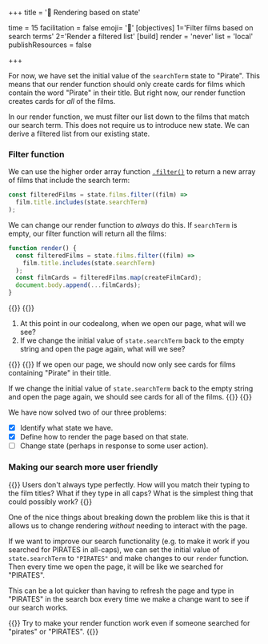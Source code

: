 +++
title = '🎱 Rendering based on state'

time = 15
facilitation = false
emoji= '🧩'
[objectives]
    1='Filter films based on search terms'
    2='Render a filtered list'
[build]
  render = 'never'
  list = 'local'
  publishResources = false

+++

For now, we have set the initial value of the `searchTerm` state to "Pirate". This means that our render function should only create cards for films which contain the word "Pirate" in their title. But right now, our render function creates cards for _all_ of the films.

In our render function, we must filter our list down to the films that match our search term. This does not require us to introduce new state. We can derive a filtered list from our existing state.

### Filter function

We can use the higher order array function [`.filter()`](https://developer.mozilla.org/en-US/docs/Web/JavaScript/Reference/Global_Objects/Array/filter) to return a new array of films that include the search term:

```js
const filteredFilms = state.films.filter((film) =>
  film.title.includes(state.searchTerm)
);
```

We can change our render function to _always_ do this. If `searchTerm` is empty, our filter function will return all the films:

```js
function render() {
  const filteredFilms = state.films.filter((film) =>
    film.title.includes(state.searchTerm)
  );
  const filmCards = filteredFilms.map(createFilmCard);
  document.body.append(...filmCards);
}
```

{{<tabs name="Predict and Explain State">}}
{{<tab name="Predict the state">}}

1. At this point in our codealong, when we open our page, what will we see?
2. If we change the initial value of `state.searchTerm` back to the empty string and open the page again, what will we see?

{{</tab>}}
{{<tab name="Check understanding ">}}
If we open our page, we should now only see cards for films containing "Pirate" in their title.

If we change the initial value of `state.searchTerm` back to the empty string and open the page again, we should see cards for all of the films.
{{</tab>}}
{{</tabs>}}

We have now solved two of our three problems:

- [x] Identify what state we have.
- [x] Define how to render the page based on that state.
- [ ] Change state (perhaps in response to some user action).

### Making our search more user friendly

{{<note type="tip" title="Things to consider">}}
Users don't always type perfectly. How will you match their typing to the film titles? What if they type in all caps? What is the simplest thing that could possibly work?
{{</note>}}

One of the nice things about breaking down the problem like this is that it allows us to change rendering _without_ needing to interact with the page.

If we want to improve our search functionality (e.g. to make it work if you searched for PIRATES in all-caps), we can set the initial value of `state.searchTerm` to `"PIRATES"` and make changes to our `render` function. Then every time we open the page, it will be like we searched for "PIRATES".

This can be a lot quicker than having to refresh the page and type in "PIRATES" in the search box every time we make a change want to see if our search works.

{{<note type="exercise" title="Exercise: Make search more user friendly">}}
Try to make your render function work even if someone searched for "pirates" or "PIRATES".
{{</note>}}
